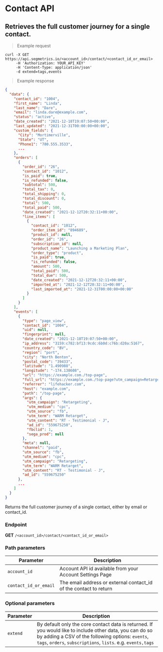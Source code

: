 Contact API
===========

Retrieves the full customer journey for a single contact.
----------------

> Example request

```shell
curl -X GET https://api.segmetrics.io/<account_id>/contact/<contact_id_or_email>            
     -H 'Authorization: YOUR_API_KEY'
     -H 'Content-Type: application/json'
     -d extend=tags,events
```

> Example response

```json
{
  "data": {
    "contact_id": "1004",
    "first_name": "Linda",
    "last_name": "Dare",
    "email": "linda.dare@example.com",
    "status": "active",
    "date_created": "2021-12-18T19:07:50+00:00",
    "last_updated": "2021-12-31T00:00:00+00:00",
    "custom_fields": {
      "City": "Mortimerville",
      "State": "UT",
      "Phone1": "780.555.3533",
      ...
    },
    "orders": [
      {
        "order_id": "26",
        "contact_id": "1012",
        "is_paid": true,
        "is_refunded": false,
        "subtotal": 500,
        "total_tax": 0,
        "total_shipping": 0,
        "total_discount": 0,
        "total": 500,
        "total_paid": 500,
        "date_created": "2021-12-12T20:32:11+00:00",
        "line_items": [
          {
            "contact_id": "1012",
            "order_item_id": "894689",
            "product_id": null,
            "order_id": "26",
            "subscription_id": null,
            "product_name": "Launching a Marketing Plan",
            "order_type": "product",
            "is_paid": true,
            "is_refunded": false,
            "amount": 500,
            "total_paid": 500,
            "total_due": 500,
            "date_created": "2021-12-12T20:32:11+00:00",
            "imported_at": "2021-12-12T20:32:11+00:00",
            "last_imported_at": "2021-12-31T00:00:00+00:00"
          }
        ]
      }
    ],
    "events": [
      {
        "type": "page_view",
        "contact_id": "1004",
        "uid": null,
        "fingerprint": null,
        "date_created": "2021-12-18T19:07:50+00:00",
        "ip_address": "3159:c782:bf13:9cdc:6b0d:c76b:d20a:5167",
        "country_code": "BV",
        "region": "port",
        "city": "North Benton",
        "postal_code": "39433",
        "latitude": "1.490988",
        "longitude": "-174.138608",
        "url": "https://example.com./top-page",
        "full_url": "https://example.com./top-page?utm_campaign=Retargeting&utm_medium=cpc&utm_source=fb&utm_term=WARM+Retarget&utm_content=RT+-+Testimonial+-+J&ad_id=559675250&fbclid=1",
        "referrer": "lifehacker.com",
        "host": "example.com",
        "path": "/top-page",
        "args": {
          "utm_campaign": "Retargeting",
          "utm_medium": "cpc",
          "utm_source": "fb",
          "utm_term": "WARM Retarget",
          "utm_content": "RT - Testimonial - J",
          "ad_id": "559675250",
          "fbclid": 1,
          "sega_prod": null
        },
        "meta": null,
        "channel": "paid",
        "utm_source": "fb",
        "utm_medium": "cpc",
        "utm_campaign": "Retargeting",
        "utm_term": "WARM Retarget",
        "utm_content": "RT - Testimonial - J",
        "ad_id": "559675250"
      },
      ...
    ]
  }
}
```

Returns the full customer journey of a single contact, either by email or contact_id.

### Endpoint

**GET** `/<account_id>/contact/<contact_id_or_email>`

### Path parameters

Parameter | Description
------------- | -------------
`account_id` | Account API id available from your Account Settings Page
`contact_id_or_email` | The email address or external contact_id of the contact to return

### Optional parameters

Parameter | Description
------------- | -------------
`extend` | By default only the core contact data is returned. If you would like to include other data, you can do so by adding a CSV of the following options: `events`, `tags`, `orders`, `subscriptions`, `lists`. e.g. `events,tags`

